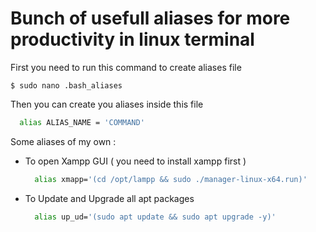 # Bunch of usefull aliases for more productivity in linux terminal

First you need to run this command to create aliases file

```
$ sudo nano .bash_aliases 
```

Then you can create you aliases inside this file

```bash
  alias ALIAS_NAME = 'COMMAND'
```

Some aliases of my own : 

* To open Xampp GUI ( you need to install xampp first )
  ```bash
    alias xmapp='(cd /opt/lampp && sudo ./manager-linux-x64.run)'
  ```
* To Update and Upgrade all apt packages
  ```bash
    alias up_ud='(sudo apt update && sudo apt upgrade -y)'
  ```
